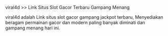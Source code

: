 viral4d >> Link Situs Slot Gacor Terbaru Gampang Menang

viral4d adalah Link situs slot gacor gampang jackpot terbaru, Menyediakan beragam permainan gacor dan modern paling banyak diminati dan gampang menang hari ini.
